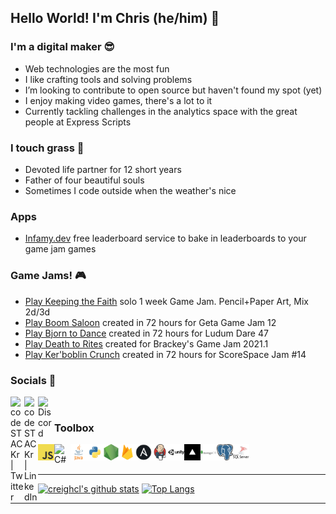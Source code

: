 ## Hello World! I'm Chris (he/him) 👋

### I'm a digital maker 😎
-  Web technologies are the most fun
-  I like crafting tools and solving problems
-  I’m looking to contribute to open source but haven't found my spot (yet)
-  I enjoy making video games, there's a lot to it
-  Currently tackling challenges in the analytics space with the great people at Express Scripts

### I touch grass 🥬
- Devoted life partner for 12 short years
- Father of four beautiful souls
- Sometimes I code outside when the weather's nice


### Apps
- [Infamy.dev](https://infamy.dev) free leaderboard service to bake in leaderboards to your game jam games

### Game Jams! 🎮
- [Play Keeping the Faith](https://creighcl.itch.io/keeping-the-faith) solo 1 week Game Jam. Pencil+Paper Art, Mix 2d/3d
- [Play Boom Saloon](https://citizendevelopers.itch.io/boom-saloon) created in 72 hours for Geta Game Jam 12
- [Play Bjorn to Dance](https://citizendevelopers.itch.io/bjorn-to-dance) created in 72 hours for Ludum Dare 47
- [Play Death to Rites](https://citizendevelopers.itch.io/death-to-rites) created for Brackey's Game Jam 2021.1
- [Play Ker'boblin Crunch](https://citizendevelopers.itch.io/kerboblin-crunch) created in 72 hours for ScoreSpace Jam #14

### Socials 🤙

[<img align="left" alt="codeSTACKr | Twitter" width="22px" src="https://cdn.jsdelivr.net/npm/simple-icons@v3/icons/twitter.svg" />][twitter]
[<img align="left" alt="codeSTACKr | LinkedIn" width="22px" src="https://cdn.jsdelivr.net/npm/simple-icons@v3/icons/linkedin.svg" />][linkedin]
[<img align="left" alt="Discord" width="26px" src="https://cdn.jsdelivr.net/npm/simple-icons@v3/icons/discord.svg" />][discord]

<br />

### Toolbox

<img align="left" alt="JavaScript" width="26px" src="https://github.com/github/explore/blob/main/topics/javascript/javascript.png?raw=true" />
<img align="left" alt="C#" width="26px" src="https://raw.githubusercontent.com/jmnote/z-icons/master/svg/csharp.svg" />
<img align="left" alt="Java" width="26px" src="https://github.com/github/explore/blob/main/topics/java/java.png?raw=true" />
<img align="left" alt="Python" width="26px" src="https://raw.githubusercontent.com/github/explore/80688e429a7d4ef2fca1e82350fe8e3517d3494d/topics/python/python.png" />
<img align="left" alt="Node.js" width="26px" src="https://raw.githubusercontent.com/github/explore/80688e429a7d4ef2fca1e82350fe8e3517d3494d/topics/nodejs/nodejs.png" />
<img align="left" alt="Firebase" width="26px" src="https://github.com/github/explore/blob/main/topics/firebase/firebase.png?raw=true" />
<img align="left" alt="Ansible" width="26px" src="https://github.com/github/explore/blob/main/topics/ansible/ansible.png" />
<img align="left" alt="Jenkins" width="26px" src="https://github.com/github/explore/blob/main/topics/jenkins/jenkins.png?raw=true" />
<img align="left" alt="Unity" width="26px" src="https://github.com/github/explore/blob/main/topics/unity/unity.png?raw=true" />
<img align="left" alt="Vercel" width="26px" src="https://github.com/github/explore/blob/main/topics/vercel/vercel.png?raw=true" />
<img align="left" alt="Mongo" width="26px" src="https://github.com/github/explore/blob/main/topics/mongodb/mongodb.png?raw=true" />
<img align="left" alt="PG" width="26px" src="https://github.com/github/explore/blob/main/topics/postgresql/postgresql.png?raw=true" />
<img align="left" alt="MSSQL" width="26px" src="https://github.com/github/explore/blob/main/topics/sql-server/sql-server.png?raw=true" />



<br />
<br />


---

[![creighcl's github stats](https://github-readme-stats.vercel.app/api?username=creighcl)](https://github-readme-stats.vercel.app/api?username=creighcl)
[![Top Langs](https://github-readme-stats.vercel.app/api/top-langs/?username=creighcl&layout=compact)](https://github-readme-stats.vercel.app/api/top-langs/?username=creighcl&layout=compact)

---


[twitter]: https://twitter.com/creighcl
[linkedin]: https://linkedin.com/in/creighcl
[discord]: https://discordapp.com/users/creighcl#1854
